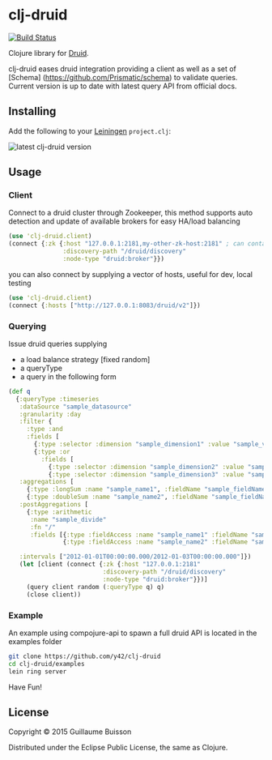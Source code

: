 # clj-druid

[![Build Status](https://travis-ci.org/y42/clj-druid.svg?branch=master)](https://travis-ci.org/y42/clj-druid)

Clojure library for [Druid](http://druid.io/).

clj-druid eases druid integration providing a client as well as a set of [Schema] (https://github.com/Prismatic/schema) to validate queries.
Current version is up to date with latest query API from official docs.

## Installing

Add the following to your [Leiningen](http://github.com/technomancy/leiningen) `project.clj`:

![latest clj-druid version](https://clojars.org/y42/clj-druid/latest-version.svg)

## Usage

### Client

Connect to a druid cluster through Zookeeper, 
this method supports auto detection and update of available brokers for easy HA/load balancing

```clj
(use 'clj-druid.client)
(connect {:zk {:host "127.0.0.1:2181,my-other-zk-host:2181" ; can contain multiple hosts separated by commas
               :discovery-path "/druid/discovery"
               :node-type "druid:broker"}})
```

you can also connect by supplying a vector of hosts, useful for dev, local testing

```clj
(use 'clj-druid.client)
(connect {:hosts ["http://127.0.0.1:8083/druid/v2"]})
```

### Querying

Issue druid queries supplying
* a load balance strategy [fixed random]
* a queryType
* a query in the following form

```clj
(def q
  {:queryType :timeseries
   :dataSource "sample_datasource"
   :granularity :day
   :filter {
     :type :and
     :fields [
       {:type :selector :dimension "sample_dimension1" :value "sample_value1"}
       {:type :or
         :fields [
           {:type :selector :dimension "sample_dimension2" :value "sample_value2"}
           {:type :selector :dimension "sample_dimension3" :value "sample_value3"}]}]}
   :aggregations [
     {:type :longSum :name "sample_name1", :fieldName "sample_fieldName1"}
     {:type :doubleSum :name "sample_name2", :fieldName "sample_fieldName2"}]
   :postAggregations [
     {:type :arithmetic
      :name "sample_divide"
      :fn "/"
      :fields [{:type :fieldAccess :name "sample_name1" :fieldName "sample_fieldName1"}
               {:type :fieldAccess :name "sample_name2" :fieldName "sample_fieldName2"}]}]

   :intervals ["2012-01-01T00:00:00.000/2012-01-03T00:00:00.000"]})
   (let [client (connect {:zk {:host "127.0.0.1:2181"
                          :discovery-path "/druid/discovery"
                          :node-type "druid:broker"}})]
     (query client random (:queryType q) q)
     (close client))
```
   
### Example

An example using compojure-api to spawn a full druid API is located in the examples folder

```bash
git clone https://github.com/y42/clj-druid
cd clj-druid/examples
lein ring server
```

Have Fun!

## License

Copyright &copy; 2015 Guillaume Buisson

Distributed under the Eclipse Public License, the same as Clojure.

